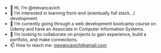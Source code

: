 - 👋 Hi, I’m @mevancavich
- 👀 I’m interested in learning front-end (eventually full stack...) development. 
- 🌱 I’m currently going through a web development bootcamp course on Udemy and have an Associate in Computer Information Systems.
- 💞️ I’m looking to collaborate on projects to gain experience, build a portfolio, and make connections.
- 📫 How to reach me: mevancavich@gmail.com

<!---
mevancavich/mevancavich is a ✨ special ✨ repository because its `README.md` (this file) appears on your GitHub profile.
You can click the Preview link to take a look at your changes.
--->
